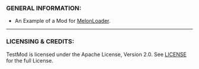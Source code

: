### GENERAL INFORMATION:

- An Example of a Mod for [MelonLoader](https://github.com/LavaGang/MelonLoader).

---

### LICENSING & CREDITS:

TestMod is licensed under the Apache License, Version 2.0. See [LICENSE](https://github.com/LavaGang/TestMod/blob/master/LICENSE.md) for the full License.